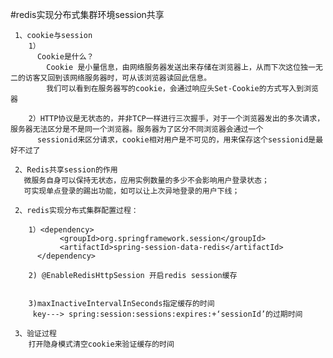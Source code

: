 #redis实现分布式集群环境session共享
    
     1、cookie与session
        1）
          Cookie是什么？ 
            Cookie 是小量信息，由网络服务器发送出来存储在浏览器上，从而下次这位独一无二的访客又回到该网络服务器时，可从该浏览器读回此信息。
            我们可以看到在服务器写的cookie，会通过响应头Set-Cookie的方式写入到浏览器

        2）HTTP协议是无状态的，并非TCP一样进行三次握手，对于一个浏览器发出的多次请求，服务器无法区分是不是同一个浏览器。服务器为了区分不同浏览器会通过一个
          sessionid来区分请求，cookie相对用户是不可见的，用来保存这个sessionid是最好不过了
          
     2、Redis共享session的作用
       微服务自身可以保持无状态，应用实例数量的多少不会影响用户登录状态；
       可实现单点登录的踢出功能，如可以让上次异地登录的用户下线；
   
     2、redis实现分布式集群配置过程：

        1）<dependency>
               <groupId>org.springframework.session</groupId>
               <artifactId>spring-session-data-redis</artifactId>
          </dependency>

        2) @EnableRedisHttpSession 开启redis session缓存


        3)maxInactiveIntervalInSeconds指定缓存的时间
         key---> spring:session:sessions:expires:+‘sessionId’的过期时间  

     3、验证过程
        打开隐身模式清空cookie来验证缓存的时间    
